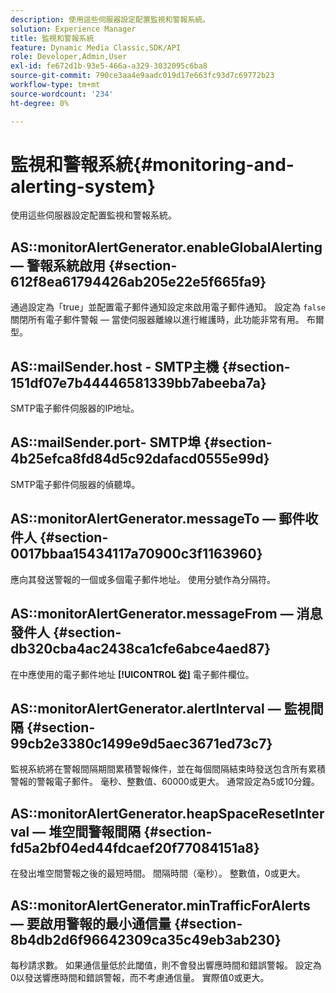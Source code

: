 ```yaml
---
description: 使用這些伺服器設定配置監視和警報系統。
solution: Experience Manager
title: 監視和警報系統
feature: Dynamic Media Classic,SDK/API
role: Developer,Admin,User
exl-id: fe672d1b-93e5-466a-a329-3032095c6ba8
source-git-commit: 790ce3aa4e9aadc019d17e663fc93d7c69772b23
workflow-type: tm+mt
source-wordcount: '234'
ht-degree: 0%

---
```


# 監視和警報系統{#monitoring-and-alerting-system}

使用這些伺服器設定配置監視和警報系統。

## AS::monitorAlertGenerator.enableGlobalAlerting — 警報系統啟用 {#section-612f8ea61794426ab205e22e5f665fa9}

通過設定為「true」並配置電子郵件通知設定來啟用電子郵件通知。 設定為 `false` 關閉所有電子郵件警報 — 當使伺服器離線以進行維護時，此功能非常有用。 布爾型。

## AS::mailSender.host - SMTP主機 {#section-151df07e7b44446581339bb7abeeba7a}

SMTP電子郵件伺服器的IP地址。

## AS::mailSender.port- SMTP埠 {#section-4b25efca8fd84d5c92dafacd0555e99d}

SMTP電子郵件伺服器的偵聽埠。

## AS::monitorAlertGenerator.messageTo — 郵件收件人 {#section-0017bbaa15434117a70900c3f1163960}

應向其發送警報的一個或多個電子郵件地址。 使用分號作為分隔符。

## AS::monitorAlertGenerator.messageFrom — 消息發件人 {#section-db320cba4ac2438ca1cfe6abce4aed87}

在中應使用的電子郵件地址 **[!UICONTROL 從]** 電子郵件欄位。

## AS::monitorAlertGenerator.alertInterval — 監視間隔 {#section-99cb2e3380c1499e9d5aec3671ed73c7}

監視系統將在警報間隔期間累積警報條件，並在每個間隔結束時發送包含所有累積警報的警報電子郵件。 毫秒、整數值、60000或更大。 通常設定為5或10分鐘。

## AS::monitorAlertGenerator.heapSpaceResetInterval — 堆空間警報間隔 {#section-fd5a2bf04ed44fdcaef20f77084151a8}

在發出堆空間警報之後的最短時間。 間隔時間（毫秒）。 整數值，0或更大。

## AS::monitorAlertGenerator.minTrafficForAlerts — 要啟用警報的最小通信量 {#section-8b4db2d6f96642309ca35c49eb3ab230}

每秒請求數。 如果通信量低於此閾值，則不會發出響應時間和錯誤警報。 設定為0以發送響應時間和錯誤警報，而不考慮通信量。 實際值0或更大。
